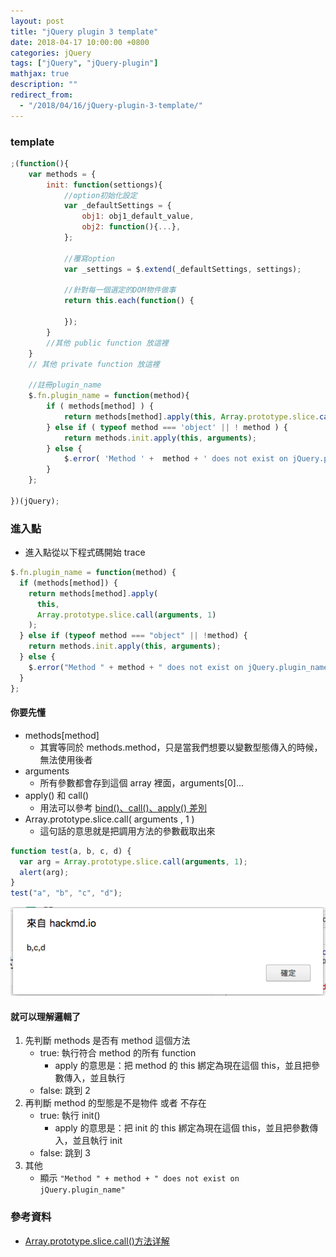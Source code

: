```yaml
---
layout: post
title: "jQuery plugin 3 template"
date: 2018-04-17 10:00:00 +0800
categories: jQuery
tags: ["jQuery", "jQuery-plugin"]
mathjax: true
description: ""
redirect_from: 
  - "/2018/04/16/jQuery-plugin-3-template/"
---
```


### template

```js
;(function(){
    var methods = {
        init: function(settiongs){
            //option初始化設定
            var _defaultSettings = {
                obj1: obj1_default_value,
                obj2: function(){...},
            };

            //覆寫option
            var _settings = $.extend(_defaultSettings, settings);

            //針對每一個選定的DOM物件做事
            return this.each(function() {

            });
        }
        //其他 public function 放這裡
    }
    // 其他 private function 放這裡

    //註冊plugin_name
    $.fn.plugin_name = function(method){
        if ( methods[method] ) {
            return methods[method].apply(this, Array.prototype.slice.call(arguments, 1));
        } else if ( typeof method === 'object' || ! method ) {
            return methods.init.apply(this, arguments);
        } else {
            $.error( 'Method ' +  method + ' does not exist on jQuery.plugin_name' );
        }
    };

})(jQuery);
```

### 進入點

- 進入點從以下程式碼開始 trace

```js
$.fn.plugin_name = function(method) {
  if (methods[method]) {
    return methods[method].apply(
      this,
      Array.prototype.slice.call(arguments, 1)
    );
  } else if (typeof method === "object" || !method) {
    return methods.init.apply(this, arguments);
  } else {
    $.error("Method " + method + " does not exist on jQuery.plugin_name");
  }
};
```

#### 你要先懂

- methods[method]
  - 其實等同於 methods.method，只是當我們想要以變數型態傳入的時候，無法使用後者
- arguments
  - 所有參數都會存到這個 array 裡面，arguments[0]...
- apply() 和 call()
  - 用法可以參考 [bind()、call()、apply() 差別](https://hackmd.io/s/rkM3GVmhf)
- Array.prototype.slice.call( arguments , 1 )
  - 這句話的意思就是把調用方法的參數截取出來

```js
function test(a, b, c, d) {
  var arg = Array.prototype.slice.call(arguments, 1);
  alert(arg);
}
test("a", "b", "c", "d");
```

![](/assets/img/posts/bYvQ7ch.png)

#### 就可以理解邏輯了

1. 先判斷 methods 是否有 method 這個方法
   - true: 執行符合 method 的所有 function
     - apply 的意思是：把 method 的 this 綁定為現在這個 this，並且把參數傳入，並且執行
   - false: 跳到 2
2. 再判斷 method 的型態是不是物件 或者 不存在
   - true: 執行 init()
     - apply 的意思是：把 init 的 this 綁定為現在這個 this，並且把參數傳入，並且執行 init
   - false: 跳到 3
3. 其他
   - 顯示 `"Method " + method + " does not exist on jQuery.plugin_name"`

### 參考資料

- [Array.prototype.slice.call()方法详解](https://blog.csdn.net/i10630226/article/details/49702375)
